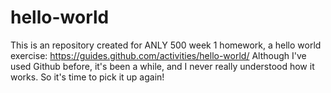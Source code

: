 # hello-world
This is an repository created for ANLY 500 week 1 homework, a hello world exercise: https://guides.github.com/activities/hello-world/
Although I've used Github before, it's been a while, and I never really understood how it works. So it's time to pick it up again!
